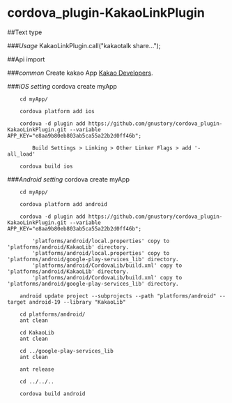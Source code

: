 cordova_plugin-KakaoLinkPlugin
==============

##Text type

        
###*Usage*
        KakaoLinkPlugin.call("kakaotalk share...");


##Api import

###*common* 
Create kakao App [Kakao Developers](https://developers.kakao.com/apps).


###*iOS setting*
        cordova create myApp
                
        cd myApp/
        
        cordova platform add ios
        
        cordova -d plugin add https://github.com/gnustory/cordova_plugin-KakaoLinkPlugin.git --variable APP_KEY="e8aa9b80eb803ab5ca55a22b2d0ff46b";
        
            Build Settings > Linking > Other Linker Flags > add '-all_load'
        
        cordova build ios
        
###*Android setting*
        cordova create myApp
        
        cd myApp/
        
        cordova platform add android
        
        cordova -d plugin add https://github.com/gnustory/cordova_plugin-KakaoLinkPlugin.git --variable APP_KEY="e8aa9b80eb803ab5ca55a22b2d0ff46b";
                
            'platforms/android/local.properties' copy to 'platforms/android/KakaoLib' directory.
            'platforms/android/local.properties' copy to 'platforms/android/google-play-services_lib' directory.
            'platforms/android/CordovaLib/build.xml' copy to 'platforms/android/KakaoLib' directory.
            'platforms/android/CordovaLib/build.xml' copy to 'platforms/android/google-play-services_lib' directory.
            
        android update project --subprojects --path "platforms/android" --target android-19 --library "KakaoLib"
        
        cd platforms/android/
        ant clean
        
        cd KakaoLib
        ant clean
        
        cd ../google-play-services_lib
        ant clean
        
        ant release
        
        cd ../../..
        
        cordova build android